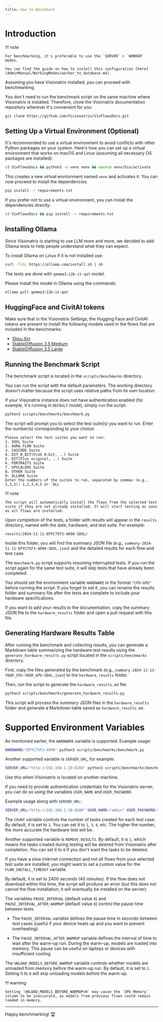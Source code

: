 ```yaml
---
title: How to Benchmark
---
```


# Introduction

!!! note

    For benchmarking, it's preferable to use the `SERVER` + `WORKER` modes.

    You can find the guide on how to install this configuration [here](AdminManual/WorkingModes/worker_to_database.md).

Assuming you have Visionatrix installed, you can proceed with benchmarking.

You don't need to run the benchmark script on the same machine where Visionatrix is installed. Therefore, clone the Visionatrix documentation repository wherever it's convenient for you:

```bash
git clone https://github.com/Visionatrix/VixFlowsDocs.git
```

## Setting Up a Virtual Environment (Optional)

It's recommended to use a virtual environment to avoid conflicts with other Python packages on your system. Here's how you can set up a virtual environment that works on macOS and Linux (assuming all necessary OS packages are installed):

```bash
cd VixFlowsDocs && python3 -m venv venv && source venv/bin/activate
```

This creates a new virtual environment named `venv` and activates it. You can now proceed to install the dependencies:

```bash
pip install -r requirements.txt
```

If you prefer not to use a virtual environment, you can install the dependencies directly:

```bash
cd VixFlowsDocs && pip install -r requirements.txt
```

## Installing Ollama

Since Visionatrix is starting to use LLM more and more, we decided to add Ollama tests to help people understand what they can expect.

To install Ollama on Linux if it is not installed use:

```bash
curl -fsSL https://ollama.com/install.sh | sh
```

The tests are done with `gemma3:12b-it-qat` model.

Please install  the model in Ollama using the commands:

```bash
ollama pull gemma3:12b-it-qat
```

## HuggingFace and CivitAI tokens

Make sure that in the Visionatrix Settings, the Hugging Face and CivitAI tokens are present to install the following models used in the flows that are included in the benchmarks:

- [Shou Xin](https://huggingface.co/Datou1111/shou_xin)
- [StableDiffusion 3.5 Medium](https://huggingface.co/stabilityai/stable-diffusion-3.5-medium)
- [StableDiffusion 3.5 Large](https://huggingface.co/stabilityai/stable-diffusion-3.5-large)

## Running the Benchmark Script

The benchmark script is located in the `scripts/benchmarks` directory.

You can run the script with the default parameters. The working directory doesn't matter because the script uses relative paths from its own location.

If your Visionatrix instance does not have authentication enabled (for example, it's running in `DEFAULT` mode), simply run the script:

```bash
python3 scripts/benchmarks/benchmark.py
```

The script will prompt you to select the test suite(s) you want to run. Enter the number(s) corresponding to your choice:

```
Please select the test suites you want to run:
1. SDXL Suite
2. AURA_FLOW Suite
3. CASCADE Suite
4. DIT_8_BIT(FLUX 8-bit, ..) Suite
5. DIT(Flux original, ..) Suite
6. PORTRAITS Suite
7. UPSCALERS Suite
8. OTHER Suite
9. OLLAMA Suite
Enter the numbers of the suites to run, separated by commas (e.g., 1,3,5): 1,2,3,4,5 or `ALL`
```

!!! note

    The script will automatically install the flows from the selected test suite if they are not already installed. It will start testing as soon as all flows are installed.

Upon completion of the tests, a folder with results will appear in the `results` directory, named with the date, hardware, and test suite. For example:

```
results/2024-11-11-EPYC75F3-4090-SDXL/
```

Inside this folder, you will find the summary JSON file (e.g., `summary-2024-11-11-EPYC75F3-4090-SDXL.json`) and the detailed results for each flow and test case.

The `benchmark.py` script supports resuming interrupted tests. If you run the script again for the same test suite, it will skip tests that have already been completed.

You should set the environment variable `HARDWARE` in the format `"CPU-GPU"` before running the script. If you forget to set it, you can rename the results folder and summary file after the tests are complete to include your hardware specifications.

If you want to add your results to the documentation, copy the summary JSON file to the `hardware_results` folder and open a pull request with this file.

## Generating Hardware Results Table

After running the benchmark and collecting results, you can generate a Markdown table summarizing the hardware test results using the `generate_hardware_results.py` script located in the `scripts/benchmarks` directory.

First, copy the files generated by the benchmark (e.g., `summary-2024-11-13-YOUR_CPU-YOUR_GPU-SDXL.json`) to the `hardware_results` folder.

Then, run the script to generate the `hardware_results.md` file:

```bash
python3 scripts/benchmarks/generate_hardware_results.py
```

This script will process the summary JSON files in the `hardware_results` folder and generate a Markdown table saved as `hardware_results.md`.

# Supported Environment Variables

As mentioned earlier, the `HARDWARE` variable is supported. Example usage:

```bash
HARDWARE="EPYC75F3-4090" python3 scripts/benchmarks/benchmark.py
```

Another supported variable is `SERVER_URL`, for example:

```bash
SERVER_URL="http://192.168.1.10:8288" python3 scripts/benchmarks/benchmark.py
```

Use this when Visionatrix is located on another machine.

If you need to provide authentication credentials for the Visionatrix server, you can do so using the variables `USER_NAME` and `USER_PASSWORD`.

Example usage along with `SERVER_URL`:

```bash
SERVER_URL="http://192.168.1.10:8288" USER_NAME="admin" USER_PASSWORD="admin" python3 scripts/benchmarks/benchmark.py
```

The `COUNT` variable controls the number of tasks created for each test case. By default, it is set to `2`. You can set it to `1`, `3`, `4`, etc. The higher the number, the more accurate the hardware test will be.

Another supported variable is `REMOVE_RESULTS`. By default, it is `1`, which means the tasks created during testing will be deleted from Visionatrix after completion. You can set it to `0` if you don't want the tasks to be deleted.

If you have a slow internet connection and not all flows from your selected test suite are installed, you might want to set a custom value for the `FLOW_INSTALL_TIMEOUT` variable.

By default, it is set to 2400 seconds (40 minutes). If the flow does not download within this time, the script will produce an error (but this does not cancel the flow installation; it will eventually be installed on the server).

The variables `PAUSE_INTERVAL` (default value `0`) and `PAUSE_INTERVAL_AFTER_WARMUP` (default value `0`) control the pause time between tests.

- The `PAUSE_INTERVAL` variable defines the pause time in seconds between test cases (useful if your device heats up and you want to prevent overheating).

- The `PAUSE_INTERVAL_AFTER_WARMUP` variable defines the interval of time to wait after the warm-up run. During the warm-up, models are loaded into memory. This pause can be useful on laptops or devices with insufficient cooling.

The `UNLOAD_MODELS_BEFORE_WARMUP` variable controls whether models are unloaded from memory before the warm-up run. By default, it is set to `1`. Setting it to `0` will skip unloading models before the warm-up.

!!! warning

    Setting `UNLOAD_MODELS_BEFORE_WARMUP=0` may cause the `GPU Memory` column to be inaccurate, as models from previous flows could remain loaded in memory.

---

Happy benchmarking! 🏆
